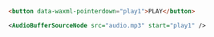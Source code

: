 
```HTML
<button data-waxml-pointerdown="play1">PLAY</button>
```

```XML
<AudioBufferSourceNode src="audio.mp3" start="play1" />
```

